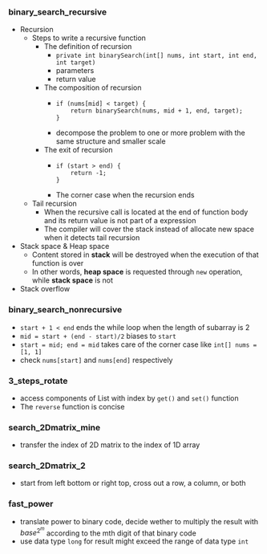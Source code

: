 ### binary_search_recursive
- Recursion
  - Steps to write a recursive function
    - The definition of recursion
      - ```private int binarySearch(int[] nums, int start, int end, int target)```
      - parameters
      - return value
    - The composition of recursion
      - ```
        if (nums[mid] < target) {
            return binarySearch(nums, mid + 1, end, target);
        }
        ```
      - decompose the problem to one or more problem with the same structure and smaller scale
    - The exit of recursion
      - ```
        if (start > end) {
            return -1;
        }
        ```
      - The corner case when the recursion ends
  - Tail recursion
    - When the recursive call is located at the end of function body and its return value is not part of a expression
    - The compiler will cover the stack instead of allocate new space when it detects tail recursion
- Stack space & Heap space
  - Content stored in **stack** will be destroyed when the execution of that function is over
  - In other words, **heap space** is requested through ```new``` operation, while **stack space** is not 
- Stack overflow
### binary_search_nonrecursive
- ```start + 1 < end``` ends the while loop when the length of subarray is 2
- ```mid = start + (end - start)/2``` biases to ```start```
- ```start = mid; end = mid``` takes care of the corner case like ```int[] nums = [1, 1]```
- check ```nums[start]``` and ```nums[end]``` respectively
### 3_steps_rotate
- access components of List with index by ```get()``` and ```set()``` function
- The ```reverse``` function is concise
### search_2Dmatrix_mine
- transfer the index of 2D matrix to the index of 1D array 
### search_2Dmatrix_2
- start from left bottom or right top, cross out a row, a column, or both
### fast_power
- translate power to binary code, decide wether to multiply the result with $base^{2^m}$ according to the mth digit of that binary code
- use data type ```long``` for result might exceed the range of data type ```int```
